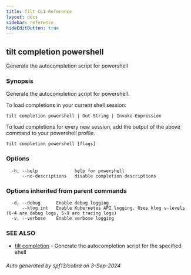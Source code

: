 ```yaml
---
title: Tilt CLI Reference
layout: docs
sidebar: reference
hideEditButton: true
---
```

## tilt completion powershell

Generate the autocompletion script for powershell

### Synopsis

Generate the autocompletion script for powershell.

To load completions in your current shell session:

	tilt completion powershell | Out-String | Invoke-Expression

To load completions for every new session, add the output of the above command
to your powershell profile.


```
tilt completion powershell [flags]
```

### Options

```
  -h, --help              help for powershell
      --no-descriptions   disable completion descriptions
```

### Options inherited from parent commands

```
  -d, --debug      Enable debug logging
      --klog int   Enable Kubernetes API logging. Uses klog v-levels (0-4 are debug logs, 5-9 are tracing logs)
  -v, --verbose    Enable verbose logging
```

### SEE ALSO

* [tilt completion](tilt_completion.html)	 - Generate the autocompletion script for the specified shell

###### Auto generated by spf13/cobra on 3-Sep-2024
